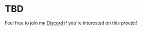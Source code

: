 # TBD
Feel free to join my [Discord](https://anify.tv/discord) if you're interested on this proejct!